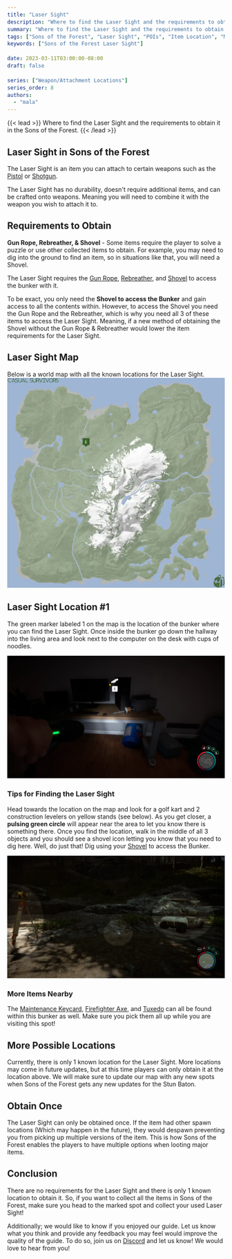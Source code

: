 ```yaml
---
title: "Laser Sight"
description: "Where to find the Laser Sight and the requirements to obtain it in the Sons of the Forest."
summary: "Where to find the Laser Sight and the requirements to obtain it. Click here to learn more about it!"
tags: ["Sons of the Forest", "Laser Sight", "POIs", "Item Location", "Map"]
keywords: ["Sons of the Forest Laser Sight"]

date: 2023-03-11T03:00:00-08:00
draft: false

series: ["Weapon/Attachment Locations"]
series_order: 8
authors:
  - "mala"
---
```


{{< lead >}}
Where to find the Laser Sight and the requirements to obtain it in the Sons of the Forest.
{{< /lead >}}

## Laser Sight in Sons of the Forest
The Laser Sight is an item you can attach to certain weapons such as the [Pistol](/sons-of-the-forest/guides/pistol/) or [Shotgun](/sons-of-the-forest/guides/shotgun/). 

The Laser Sight has no durability, doesn't require additional items, and can be crafted onto weapons. Meaning you will need to combine it with the weapon you wish to attach it to.

## Requirements to Obtain
**Gun Rope, Rebreather, & Shovel** - Some items require the player to solve a puzzle or use other collected items to obtain. For example, you may need to dig into the ground to find an item, so in situations like that, you will need a  Shovel. 

The Laser Sight requires the [Gun Rope](/sons-of-the-forest/guides/rope-gun/), [Rebreather](/sons-of-the-forest/guides/rebreather/), and [Shovel](/sons-of-the-forest/guides/shovel/) to access the bunker with it.

To be exact, you only need the **Shovel to access the Bunker** and gain access to all the contents within. However, to access the Shovel you need the Gun Rope and the Rebreather, which is why you need all 3 of these items to access the Laser Sight. Meaning, if a new method of obtaining the Shovel without the Gun Rope & Rebreather would lower the item requirements for the Laser Sight. 

## Laser Sight Map
Below is a world map with all the known locations for the Laser Sight.
![Sons of the Forest Laser Sight Map Location](img/map.webp)

## Laser Sight Location #1
The green marker labeled 1 on the map is the location of the bunker where you can find the Laser Sight. Once inside the bunker go down the hallway into the living area and look next to the computer on the desk with cups of noodles. 

![Sons of the Forest Laser Sight Location 1](featured.webp)

### Tips for Finding the Laser Sight
Head towards the location on the map and look for a golf kart and 2 construction levelers on yellow stands (see below). As you get closer, a **pulsing green circle** will appear near the area to let you know there is something there. Once you find the location, walk in the middle of all 3 objects and you should see a shovel icon letting you know that you need to dig here. Well, do just that! Dig using your [Shovel](/sons-of-the-forest/guides/shovel/) to access the Bunker.

![Sons of the Forest Laser Sight Digging Location](img/area.webp)

### More Items Nearby
The [Maintenance Keycard](/sons-of-the-forest/guides/maintenance-keycard/), [Firefighter Axe](/sons-of-the-forest/guides/firefighter-axe/), and [Tuxedo](/sons-of-the-forest/guides/tuxedo/) can all be found within this bunker as well. Make sure you pick them all up while you are visiting this spot!

## More Possible Locations
Currently, there is only 1 known location for the Laser Sight. More locations may come in future updates, but at this time players can only obtain it at the location above.
We will make sure to update our map with any new spots when Sons of the Forest gets any new updates for the Stun Baton.

## Obtain Once
The Laser Sight can only be obtained once. If the item had other spawn locations (Which may happen in the future), they would despawn preventing you from picking up multiple versions of the item. This is how Sons of the Forest enables the players to have multiple options when looting major items. 

## Conclusion
There are no requirements for the Laser Sight and there is only 1 known location to obtain it. So, if you want to collect all the items in Sons of the Forest, make sure you head to the marked spot and collect your used Laser Sight!

Additionally; we would like to know if you enjoyed our guide. Let us know what you think and provide any feedback you may feel would improve the quality of the guide. To do so, join us on [Discord](https://discord.gg/ZXp93XsKnN) and let us know! We would love to hear from you! 

